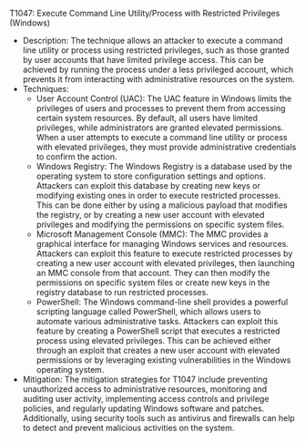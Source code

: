 T1047: Execute Command Line Utility/Process with Restricted Privileges (Windows)
- Description: The technique allows an attacker to execute a command line utility or process using restricted privileges, such as those granted by user accounts that have limited privilege access. This can be achieved by running the process under a less privileged account, which prevents it from interacting with administrative resources on the system.
- Techniques:
  - User Account Control (UAC): The UAC feature in Windows limits the privileges of users and processes to prevent them from accessing certain system resources. By default, all users have limited privileges, while administrators are granted elevated permissions. When a user attempts to execute a command line utility or process with elevated privileges, they must provide administrative credentials to confirm the action.
  - Windows Registry: The Windows Registry is a database used by the operating system to store configuration settings and options. Attackers can exploit this database by creating new keys or modifying existing ones in order to execute restricted processes. This can be done either by using a malicious payload that modifies the registry, or by creating a new user account with elevated privileges and modifying the permissions on specific system files.
  - Microsoft Management Console (MMC): The MMC provides a graphical interface for managing Windows services and resources. Attackers can exploit this feature to execute restricted processes by creating a new user account with elevated privileges, then launching an MMC console from that account. They can then modify the permissions on specific system files or create new keys in the registry database to run restricted processes.
  - PowerShell: The Windows command-line shell provides a powerful scripting language called PowerShell, which allows users to automate various administrative tasks. Attackers can exploit this feature by creating a PowerShell script that executes a restricted process using elevated privileges. This can be achieved either through an exploit that creates a new user account with elevated permissions or by leveraging existing vulnerabilities in the Windows operating system.
- Mitigation: The mitigation strategies for T1047 include preventing unauthorized access to administrative resources, monitoring and auditing user activity, implementing access controls and privilege policies, and regularly updating Windows software and patches. Additionally, using security tools such as antivirus and firewalls can help to detect and prevent malicious activities on the system.